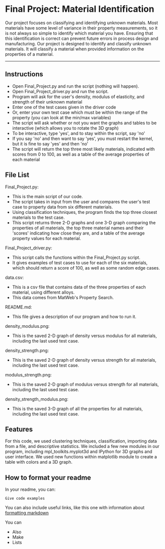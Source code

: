 # Final Project: Material Identification

Our project focuses on classifying and identifying unknown materials. Most materials have some level of variance in their property measurements, so it is not always so simple to identify which material you have. Ensuring that this identification is correct can prevent future errors in process design and manufacturing. Our project is designed to identify and classify unknown materials. It will classify a material when provided information on the properties of a material. 

---------------------------------------------

## Instructions

- Open Final_Project.py and run the script (nothing will happen). 
- Open Final_Project_driver.py and run the script.
- Program will ask for the user's density, modulus of elasticity, and strength of their unknown material
- Enter one of the test cases given in the driver code
- Or, enter your own test case which must be within the range of the property (you can look at the min/max variables)
- The script will ask whether or not you want the graphs and tables to be interactive (which allows you to rotate the 3D graph)
- To be interactive, type 'yes', and to stay within the script, say 'no'
- If you say 'no' and then want to say 'yes', you must restart the kernel, but it is fine to say 'yes' and then 'no'
- The script will return the top three most likely materials, indicated with scores from 0 to 100, as well as a table of the average properties of each material

## File List

Final_Project.py:
- This is the main script of our code. 
- The script takes in input from the user and compares the user's test case to property data from six different materials.
- Using classification techniques, the program finds the top three closest materials to the test case.
- This script returns three 2-D graphs and one 3-D graph comparing the properties of all materials, the top three material names and their 'scores' indicating how close they are, and a table of the average property values for each material.

Final_Project_driver.py:
- This script calls the functions within the Final_Project.py script.
- It gives examples of test cases to use for each of the six materials, which should return a score of 100, as well as some random edge cases.

data.csv:
- This is a csv file that contains data of the three properties of each material, using different alloys.
- This data comes from MatWeb's Property Search.

README.md:
- This file gives a description of our program and how to run it.

density_modulus.png:
- This is the saved 2-D graph of density versus modulus for all materials, including the last used test case.

density_strength.png:
- This is the saved 2-D graph of density versus strength for all materials, including the last used test case.

modulus_strength.png:
- This is the saved 2-D graph of modulus versus strength for all materials, including the last used test case.

density_strength_modulus.png:
- This is the saved 3-D graph of all the properties for all materials, including the last used test case.

## Features
For this code, we used clustering techniques, classification, importing data from a file, and descriptive statistics. We included a few new modules in our program, including mpl_toolkits.myplot3d and IPython for 3D graphs and user interface. We used new functions within matplotlib module to create a table with colors and a 3D graph.

## How to format your readme

In your readme, you can:
```
Give code examples
```

You can also include useful links, like this one with information about [formatting markdown](https://help.github.com/en/articles/basic-writing-and-formatting-syntax)

You can 
- Also
- Make
- Lists
